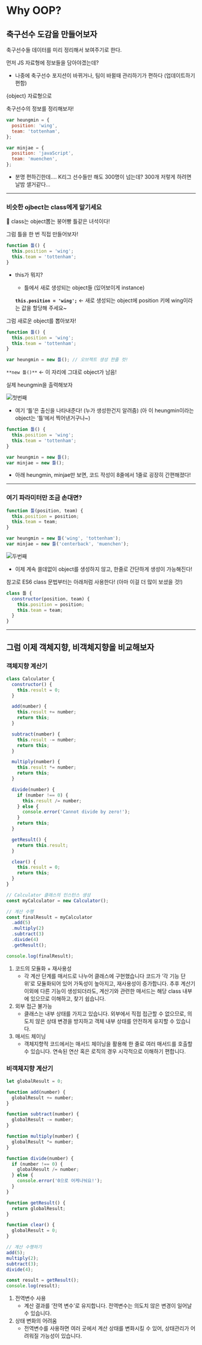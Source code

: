 # Why OOP?

## 축구선수 도감을 만들어보자

축구선수들 데이터를 미리 정리해서 보여주기로 한다.

먼저 JS 자료형에 정보들을 담아야겠는데?

- 나중에 축구선수 포지션이 바뀌거나,
  팀이 바뀔때
  관리하기가 편하다 (업데이트하기 편함)

{object} 자료형으로

축구선수의 정보를 정리해보자!

```jsx
var heungmin = {
  position: 'wing',
  team: 'tottenham',
};

var minjae = {
  position: 'javaScript',
  team: 'muenchen',
};
```

- 분명 편하긴한데…. K리그 선수들만 해도 300명이 넘는데?
  300개 저렇게 하려면 날밤 샐거같다…

---

### 비슷한 ojbect는 class에게 맡기세요

<aside>
📌 class는 object뽑는 붕어빵 틀같은 녀석이다!

</aside>

그럼 틀을 한 번 직접 만들어보자!

```jsx
function 틀() {
  this.position = 'wing';
  this.team = 'tottenham';
}
```

- this가 뭐지?

  - 틀에서 새로 생성되는 object들 (있어보이게 instance)

  **`this.position = 'wing';`** ← 새로 생성되는 object에 position 키에 wing이라는 값을 할당해 주세요~

그럼 새로운 object를 뽑아보자!

```jsx
function 틀() {
  this.position = 'wing';
  this.team = 'tottenham';
}

var heungmin = new 틀(); // 오브젝트 생성 한줄 컷!
```

`**new 틀()**` ← 이 자리에 그대로 object가 남음!

실제 heungmin을 출력해보자

![첫번째](https://github.com/Klomachenko/functional_js/assets/102893954/4606b1b1-4cdd-4e94-92b8-1eaf28727cc3)

- 여기 ‘틀’은 출신을 나타내준다! (누가 생성한건지 알려줌)
  (아 이 heungmin이라는 object는 ‘틀’에서 찍어낸거구나~)

```jsx
function 틀() {
  this.position = 'wing';
  this.team = 'tottenham';
}

var heungmin = new 틀();
var minjae = new 틀();
```

- 아래 heungmin, minjae만 보면, 코드 작성이 8줄에서 1줄로 굉장히 간편해졌다!

---

### 여기 파라미터만 조금 손대면?

```jsx
function 틀(position, team) {
  this.position = position;
  this.team = team;
}

var heungmin = new 틀('wing', 'tottenham');
var minjae = new 틀('centerback', 'muenchen');
```

![두번째](https://github.com/Klomachenko/functional_js/assets/102893954/22a65239-9bc6-499d-98d9-f5c1541db756)

- 이제 계속 쓸데없이 object를 생성하지 않고, 한줄로 간단하게 생성이 가능해진다!

참고로 ES6 class 문법부터는 아래처럼 사용한다! (아마 이걸 더 많이 보셨을 것!)

```jsx
class 틀 {
  constructor(position, team) {
    this.position = position;
    this.team = team;
  }
}
```

---

## 그럼 이제 객체지향, 비객체지향을 비교해보자

### 객체지향 계산기

```jsx
class Calculator {
  constructor() {
    this.result = 0;
  }

  add(number) {
    this.result += number;
    return this;
  }

  subtract(number) {
    this.result -= number;
    return this;
  }

  multiply(number) {
    this.result *= number;
    return this;
  }

  divide(number) {
    if (number !== 0) {
      this.result /= number;
    } else {
      console.error('Cannot divide by zero!');
    }
    return this;
  }

  getResult() {
    return this.result;
  }

  clear() {
    this.result = 0;
    return this;
  }
}

// Calculator 클래스의 인스턴스 생성
const myCalculator = new Calculator();

// 계산 수행
const finalResult = myCalculator
  .add(5)
  .multiply(2)
  .subtract(3)
  .divide(4)
  .getResult();

console.log(finalResult);
```

1. 코드의 모듈화 + 재사용성
   - 각 계산 단계를 매서드로 나누어 클래스에 구현했습니다
     코드가 ‘각 기능 단위’로 모듈화되어 있어 가독성이 높아지고, 재사용성이 증가합니다.
     추후 계산기 이외에 다른 기능이 생성되더라도, 계산기와 관련한 매서드는 해당 class 내부에 있으므로 이해하고, 찾기 쉽습니다.
2. 외부 접근 불가능
   - 클래스는 내부 상태를 가지고 있습니다.
     외부에서 직접 접근할 수 없으므로, 의도치 않은 상태 변경을 방지하고 객체 내부 상태를 안전하게 유지할 수 있습니다.
3. 매서드 체이닝
   - 객체지향적 코드에서는 매서드 체이닝을 활용해 한 줄로 여러 매서드를 호출할 수 있습니다.
     연속된 연산 혹은 로직의 경우 시각적으로 이해하기 편합니다.

### 비객체지향 계산기

```jsx
let globalResult = 0;

function add(number) {
  globalResult += number;
}

function subtract(number) {
  globalResult -= number;
}

function multiply(number) {
  globalResult *= number;
}

function divide(number) {
  if (number !== 0) {
    globalResult /= number;
  } else {
    console.error('0으로 어케나눠요!');
  }
}

function getResult() {
  return globalResult;
}

function clear() {
  globalResult = 0;
}

// 계산 수행하기
add(5);
multiply(2);
subtract(3);
divide(4);

const result = getResult();
console.log(result);
```

1. 전역변수 사용
   - 계산 결과를 ‘전역 변수’로 유지합니다.
     전역변수는 의도치 않은 변경이 일어날 수 있습니다.
2. 상태 변화의 어려움
   - 전역변수를 사용하면 여러 곳에서 계산 상태를 변화시킬 수 있어,
     상태관리가 어려워질 가능성이 있습니다.
